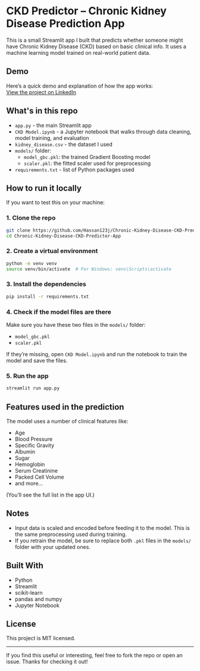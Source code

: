 # CKD Predictor – Chronic Kidney Disease Prediction App

This is a small Streamlit app I built that predicts whether someone might have Chronic Kidney Disease (CKD) based on basic clinical info. It uses a machine learning model trained on real-world patient data.

## Demo

Here’s a quick demo and explanation of how the app works:  
[View the project on LinkedIn](https://www.linkedin.com/posts/hassan-ahmed-ai_sharing-a-recent-project-a-ckd-predictor-activity-7343216366063120385-Um6M?utm_source=share&utm_medium=member_desktop&rcm=ACoAADcMskUBCV1EYOEZsfJd6ub2yVedI94Bhuc)

## What's in this repo

- `app.py` - the main Streamlit app
- `CKD Model.ipynb` - a Jupyter notebook that walks through data cleaning, model training, and evaluation
- `kidney_disease.csv` - the dataset I used
- `models/` folder:
  - `model_gbc.pkl`: the trained Gradient Boosting model
  - `scaler.pkl`: the fitted scaler used for preprocessing
- `requirements.txt` - list of Python packages used

## How to run it locally

If you want to test this on your machine:

### 1. Clone the repo

```bash
git clone https://github.com/Hassan123j/Chronic-Kidney-Disease-CKD-Predictor-App.git
cd Chronic-Kidney-Disease-CKD-Predictor-App
````

### 2. Create a virtual environment

```bash
python -m venv venv
source venv/bin/activate  # For Windows: venv\Scripts\activate
```

### 3. Install the dependencies

```bash
pip install -r requirements.txt
```

### 4. Check if the model files are there

Make sure you have these two files in the `models/` folder:

* `model_gbc.pkl`
* `scaler.pkl`

If they’re missing, open `CKD Model.ipynb` and run the notebook to train the model and save the files.

### 5. Run the app

```bash
streamlit run app.py
```

## Features used in the prediction

The model uses a number of clinical features like:

* Age
* Blood Pressure
* Specific Gravity
* Albumin
* Sugar
* Hemoglobin
* Serum Creatinine
* Packed Cell Volume
* and more...

(You’ll see the full list in the app UI.)

## Notes

* Input data is scaled and encoded before feeding it to the model. This is the same preprocessing used during training.
* If you retrain the model, be sure to replace both `.pkl` files in the `models/` folder with your updated ones.

## Built With

* Python
* Streamlit
* scikit-learn
* pandas and numpy
* Jupyter Notebook

## License

This project is MIT licensed.

---

If you find this useful or interesting, feel free to fork the repo or open an issue. Thanks for checking it out!

